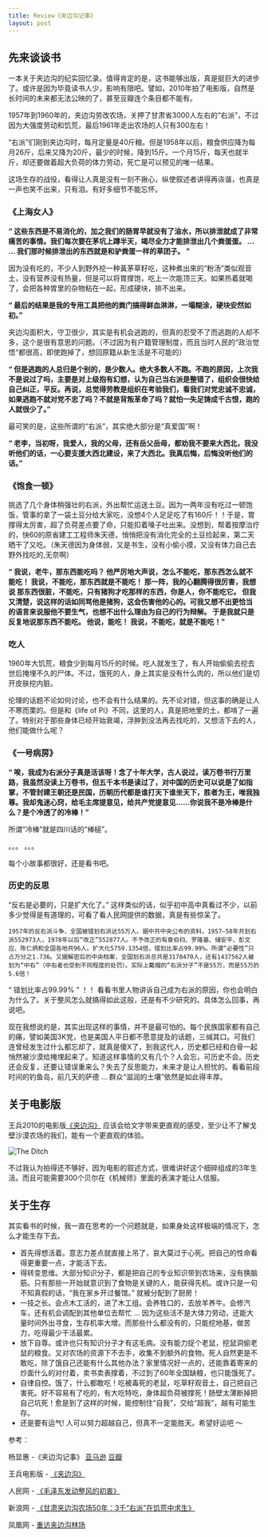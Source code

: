 ```yaml
---
title: Review《夹边沟记事》
layout: post
---
```


## 先来谈谈书

一本关于夹边沟的纪实回忆录。值得肯定的是，这书能够出版，真是挺巨大的进步了。或许是因为毕竟读书人少，影响有限吧。譬如，2010年拍了电影版，自然是长时间的未来都无法公映的了，甚至豆瓣连个条目都不能有。

1957年到1960年的，夹边沟劳改农场，关押了甘肃省3000人左右的“右派”，不过因为大强度劳动和饥荒，最后1961年走出农场的人只有300左右！

“右派”们刚到夹边沟时，每月定量是40斤粮。但是1958年以后，粮食供应降为每月26斤，后来又降为20斤，最少的时候，降到15斤。一个月15斤，每天也就半斤，却还要做着超大负荷的体力劳动，死亡是可以预见的唯一结果。

这场生存的战役，看得让人真是没有一刻不揪心，纵使叙述者讲得再诙谐，也真是一声也笑不出来，只有泪。有好多细节不能忘怀。

### 《上海女人》

**“ 这些东西是不易消化的，加之我们的肠胃早就没有了油水，所以排泄就成了非常痛苦的事情。我们每次要在茅坑上蹲半天，竭尽全力才能排泄出几个粪蛋蛋。 ... ... 我们那时候排泄出的东西就是和驴粪蛋一样的草团子。 ”**

因为没有吃的，不少人到野外挖一种黃茅草籽吃，这种煮出來的“粉汤”类似观音土，没有营养没有热量，但是可以将胃撑饱，吃上一次能顶三天。如果热着就喝了，会把各种胃里的杂物粘在一起，形成硬块，排不出来。

**“ 最后的结果是我的专用工具把他的粪门搞得鲜血淋淋，一塌糊涂，硬块安然如初。”**

夹边沟面积大，守卫很少，其实是有机会逃跑的，但真的忍受不了而逃跑的人却不多，这个是很有意思的问题。（不过因为有户籍管理制度，而且当时人民的“政治觉悟“都很高，即使跑掉了，想回原籍从新生活是不可能的）

**“ 但是逃跑的人总归是个别的，是少数人。绝大多数人不跑。不跑的原因，上次我不是说过了吗，主要是对上级抱有幻想，认为自己当右派是整错了，组织会很快给自己纠正，平反。再说，总觉得劳教是组织在考验我们，看我们对党忠诚不忠诚，如果逃跑不就对党不忠了吗？不就是背叛革命了吗？就怕一失足铸成千古恨，跑的人就很少了。”**

最可笑的是，这些所谓的“右派”，其实绝大部分是“真爱国”啊！

**“ 老李，当初呀，我爱人，我的父母，还有岳父岳母，都劝我不要来大西北，我没听他们的话，一心要支援大西北建设，来了大西北。我真后悔，后悔没听他们的话。”**

### 《饱食一顿》

挑选了几个身体稍强壮的右派，外出帮忙运送土豆。因为一两年没有吃过一顿饱饭，管事的拿了一袋土豆分给大家吃，没想4个人足足吃了有160斤！！于是，胃撑得太厉害，超了负荷差点要了命，只能扣着嗓子吐出来。没想到，帮着按摩治疗的，快60的原省建工工程师朱天德，悄悄把没有消化完全的土豆捡起来，第二天晒干了又吃。（朱天德因为身体弱，又是书生，没有小偷小摸，又没有体力自己去野外找吃的,无奈啊）

**“ 我说，老牛，那东西能吃吗？ 他严厉地大声说，怎么不能吃，那东西怎么就不能吃！ 我说，不能吃，那东西就是不能吃！ 那一阵，我的心翻腾得很厉害，我想说 那东西很脏，不能吃，只有猪狗才吃那样的东西，你是人，你不能吃它。 但我 又清楚，说这样的话如同骂他是猪狗，这会伤害他的心的。可我又想不出更恰当 的语言来说服他不要生气，也想不出什么理由为自己的行为辩解。 于是我就只是反复地说那东西不能吃。 他说，能吃！ 我说，不能吃，就是不能吃！”**


### 吃人

1960年大饥荒，粮食少到每月15斤的时候。吃人就发生了，有人开始偷偷去挖去世后掩埋不久的尸体。不过，饿死的人，身上其实是没有什么肉的，所以他们是切开皮肤挖内脏。

伦理的话题不论如何讨论，也不会有什么结果的。先不论对错，但这事的确是让人不寒而栗的。但是和《life of Pi》不同，这里的人，真是把地里的土，都啃了一遍了。特别对于那些身体已经开始衰竭，浮肿到没法再去找吃的，又想活下去的人，他们能做什么呢？


### 《一号病房》

**“ 唉，我成为右派分子真是活该呀！念了十年大学，古人说过，读万卷书行万里路，我虽然没读上万卷书，但五千本书是读过了，对中国的历史可以说是了如指掌，不管封建王朝还是民国，历朝历代都是谁打天下谁坐天下，胜者为王，唯我独尊。我却鬼迷心窍，给毛主席提意见，给共产党提意见……你说我不是冷棒是什么？是个冷透了的冷棒！”**

所谓“冷棒”就是四川话的“棒槌”。


。。。 。。。

每个小故事都很好，还是看书吧。

### 历史的反思

“反右是必要的，只是扩大化了。” 这样类似的话，似乎初中高中真看过不少，以前多少觉得是有道理的，可看了看人民网提供的数据，真是有些惊呆了。

```
1957年的反右派斗争，全国被错划右派达55万人。据中共中央公布的资料，1957—58年共划右派552973人，1978年以后“改正”552877人。不予改正的有章伯钧、罗隆基、储安平、彭文应、陈仁炳和全国各地共96人。扩大化5759.1354倍，错划比率占99.99%。所谓“必要性”只占万分之1.736。又据解密后的中央档案，全国划右派总共是3178470人，还有1437562人被划为“中右”（中右者也受到不同程度的处罚）。实际上戴帽的“右派分子”不是55万，而是55万的5.6倍！
```
“ 错划比率占99.99% ” ！！ 看看书里人物讲诉自己成为右派的原因，你也会明白为什么了。关于整风怎么就搞得如此这般，还是有不少研究的。具体怎么回事，再说吧。

现在我想说的是，其实出现这样的事情，并不是最可怕的。每个民族国家都有自己的痛，譬如美国3K党，也是美国人平日都不愿意提及的话题，三缄其口。可我们连曾经发生过什么都忘却了，就真是傻X了，到我这代人，历史都已经和白骨一起悄然被沙漠给掩埋起来了。知道这样事情的又有几个？人会忘，可历史不会。历史还会反复，还要让错误重来么？失去了反思能力，未来才是让人担忧的。看看前段时间的钓鱼岛，前几天的萨德 ... 群众“滋润的土壤”依然是如此得丰厚。


## 关于电影版

王兵2010的电影版[《夹边沟》](http://www.imdb.com/title/tt1723112/?ref_=fn_al_tt_1) 应该会给文字带来更直观的感受，至少让不了解戈壁沙漠农场的我们，能有一个更直观的体验。

![The Ditch](https://images-na.ssl-images-amazon.com/images/M/MV5BN2Y4NGE3NGEtMTZjMC00NDdjLTliNzUtNTNiODg0NTc2ZWU2XkEyXkFqcGdeQXVyMjgyMzgxNzk@._V1_.jpg)

不过我认为拍得还不够好，因为电影的叙述方式，很难讲好这个细碎组成的3年生活。而且可能需要300个贝尔在《机械师》里面的表演才能让人信服。


## 关于生存

其实看书的时候，我一直在思考的一个问题就是，如果身处这样极端的情况下，怎么才能生存下去。

* 首先得想活着。意志力差点就直接上吊了，哀大莫过于心死。把自己的性命看得更重要一点，才能活下去。
* 得转变思维。大部分知识分子，都是把自己的专业知识带到农场来，没有换脑筋。只有那些一开始就意识到了食物是关键的人，能获得先机。或许只是一句不知真假的话，“我在家乡开过餐馆。” 就被分配到了厨房！
* 一技之长。会点木工活的，进了木工组。会养牲口的，去放羊养牛。会修汽车，还有机会调配到其他单位去帮忙 ... 因为这些活不是大体力劳动，还能大量时间外出寻食，生存机率大增。而那些什么都没有的，只能挖地基，做苦力，吃得最少干活最累。
* 放下自尊。或许也只有知识分子才有这毛病。没有能力捉个老鼠，挖鼠洞偷老鼠的粮食。又对农场的资源下不去手，收集不到额外的食物。死人自然更是不敢吃，除了饿自己还能有什么其他办法？家里情况好一点的，还能靠着寄来的炒面什么的对付着，卖书卖表撑着，不过到了60年全国缺粮，也只能饿死了。
* 自律自控。饿了，什么都敢吃！吃被毒死的老鼠，吃草籽观音土，自己把自己害死。好不容易有了吃的，有大吃特吃，身体超负荷被撑死！肠壁太薄断掉把自己坑死！愈是到了这样的时候，能控制住“自我”，交给“超我”，越有可能生存。
* 还是要有运气! 人可以努力超越自己，但真不一定能胜天。希望好运吧 ～





参考：

杨显惠 -《夹边沟记事》 [亚马逊](https://www.amazon.cn/夹边沟记事-杨显惠/dp/B008HKAHLM/ref=sr_1_1?ie=UTF8&qid=1490463803&sr=8-1&keywords=夹边沟记事) [豆瓣](https://book.douban.com/subject/3239549/)

王兵电影版 - [《夹边沟》](http://www.imdb.com/title/tt1723112/?ref_=fn_al_tt_1)

人民网 - [《毛泽东发动整风的初衷》](http://history.people.com.cn/GB/205396/14356783.html)

新浪网 - [《甘肃夹边沟农场50年：3千“右派”在饥荒中求生》](http://news.sina.com.cn/c/sd/2010-11-26/152021539314.shtml)

凤凰网 - [重访夹边沟林场 ](http://v.ifeng.com/documentary/history/201009/1a8b507b-b869-4e5a-84d1-3585227d57c0.shtml)
